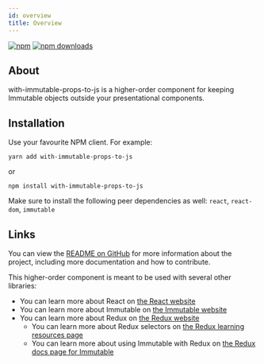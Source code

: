 ```yaml
---
id: overview
title: Overview
---
```


[![npm](https://img.shields.io/npm/v/with-immutable-props-to-js.svg)](https://www.npmjs.com/package/with-immutable-props-to-js)
[![npm downloads](https://img.shields.io/npm/dm/with-immutable-props-to-js.svg)](https://npm-stat.com/charts.html?package=with-immutable-props-to-js)

## About

with-immutable-props-to-js is a higher-order component for keeping Immutable objects outside your presentational components.

## Installation

Use your favourite NPM client. For example:

```
yarn add with-immutable-props-to-js
```

or

```
npm install with-immutable-props-to-js
```

Make sure to install the following peer dependencies as well: `react`, `react-dom`, `immutable`

## Links

You can view the [README on GitHub](http://github.com/tophat/with-immutable-props-to-js) for more information about the project, including more documentation and how to contribute.

This higher-order component is meant to be used with several other libraries:

- You can learn more about React on [the React website](https://reactjs.org/)
- You can learn more about Immutable on [the Immutable website](https://facebook.github.io/immutable-js/)
- You can learn more about Redux on [the Redux website](https://redux.js.org/)
    - You can learn more about Redux selectors on [the Redux learning resources page](https://redux.js.org/introduction/learningresources#selectors)
    - You can learn more about using Immutable with Redux on [the Redux docs page for Immutable](https://redux.js.org/recipes/usingimmutablejs)
